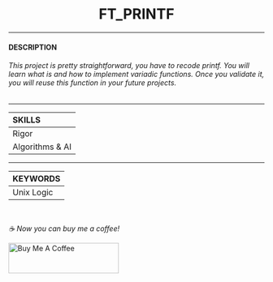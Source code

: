 <h1 align="center">
     FT_PRINTF
</h1>

-----------

#### DESCRIPTION
###### This project is pretty straightforward, you have to recode printf. You will learn what is and how to implement variadic functions. Once you validate it, you will reuse this function in your future projects.

-----------

| SKILLS |
| :--- |
| Rigor |
| Algorithms & AI |

-------------

| KEYWORDS |
| :--- |
| Unix Logic |

<br>


 *☕️ Now you can buy me a coffee!*
 
<a href="https://www.buymeacoffee.com/yakupacs" target="_blank"><img src="https://cdn.buymeacoffee.com/buttons/v2/default-yellow.png" alt="Buy Me A Coffee" style="height: 60px !important;width: 217px !important;" ></a>
